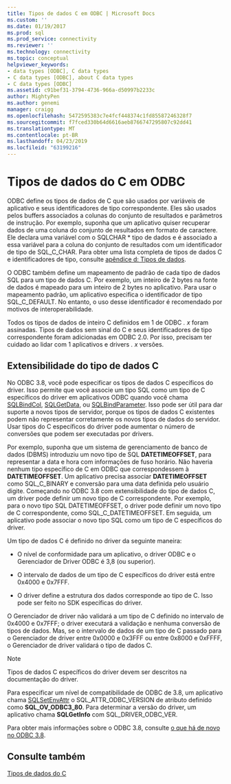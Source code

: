 ```yaml
---
title: Tipos de dados C em ODBC | Microsoft Docs
ms.custom: ''
ms.date: 01/19/2017
ms.prod: sql
ms.prod_service: connectivity
ms.reviewer: ''
ms.technology: connectivity
ms.topic: conceptual
helpviewer_keywords:
- data types [ODBC], C data types
- C data types [ODBC], about C data types
- C data types [ODBC]
ms.assetid: c91bef31-3794-4736-966a-d50997b2233c
author: MightyPen
ms.author: genemi
manager: craigg
ms.openlocfilehash: 5472595383c7e4fcf448374c1fd85587246328f7
ms.sourcegitcommit: f7fced330b64d6616aeb8766747295807c92dd41
ms.translationtype: MT
ms.contentlocale: pt-BR
ms.lasthandoff: 04/23/2019
ms.locfileid: "63199216"
---
```

# <a name="c-data-types-in-odbc"></a>Tipos de dados do C em ODBC
ODBC define os tipos de dados de C que são usados por variáveis de aplicativo e seus identificadores de tipo correspondente. Eles são usados pelos buffers associados a colunas do conjunto de resultados e parâmetros de instrução. Por exemplo, suponha que um aplicativo quiser recuperar dados de uma coluna do conjunto de resultados em formato de caractere. Ele declara uma variável com o SQLCHAR * tipo de dados e é associado a essa variável para a coluna do conjunto de resultados com um identificador de tipo de SQL_C_CHAR. Para obter uma lista completa de tipos de dados C e identificadores de tipo, consulte [apêndice d: Tipos de dados](../../../odbc/reference/appendixes/appendix-d-data-types.md).  
  
 O ODBC também define um mapeamento de padrão de cada tipo de dados SQL para um tipo de dados C. Por exemplo, um inteiro de 2 bytes na fonte de dados é mapeado para um inteiro de 2 bytes no aplicativo. Para usar o mapeamento padrão, um aplicativo especifica o identificador de tipo SQL_C_DEFAULT. No entanto, o uso desse identificador é recomendado por motivos de interoperabilidade.  
  
 Todos os tipos de dados de inteiro C definidos em 1 de ODBC *. x* foram assinadas. Tipos de dados sem sinal do C e seus identificadores de tipo correspondente foram adicionadas em ODBC 2.0. Por isso, precisam ter cuidado ao lidar com 1 aplicativos e drivers *. x* versões.  
  
## <a name="c-data-type-extensibility"></a>Extensibilidade do tipo de dados C  
 No ODBC 3.8, você pode especificar os tipos de dados C específicos do driver. Isso permite que você associe um tipo SQL como um tipo de C específicos do driver em aplicativos ODBC quando você chama [SQLBindCol](../../../odbc/reference/syntax/sqlbindcol-function.md), [SQLGetData](../../../odbc/reference/syntax/sqlgetdata-function.md), ou [SQLBindParameter](../../../odbc/reference/syntax/sqlbindparameter-function.md). Isso pode ser útil para dar suporte a novos tipos de servidor, porque os tipos de dados C existentes podem não representar corretamente os novos tipos de dados do servidor. Usar tipos do C específicos do driver pode aumentar o número de conversões que podem ser executadas por drivers.  
  
 Por exemplo, suponha que um sistema de gerenciamento de banco de dados (DBMS) introduziu um novo tipo de SQL **DATETIMEOFFSET**, para representar a data e hora com informações de fuso horário. Não haveria nenhum tipo específico de C em ODBC que correspondessem à **DATETIMEOFFSET**. Um aplicativo precisa associar **DATETIMEOFFSET** como SQL_C_BINARY e conversão para uma data definida pelo usuário digite. Começando no ODBC 3.8 com extensibilidade do tipo de dados C, um driver pode definir um novo tipo de C correspondente. Por exemplo, para o novo tipo SQL DATETIMEOFFSET, o driver pode definir um novo tipo de C correspondente, como SQL_C_DATETIMEOFFSET. Em seguida, um aplicativo pode associar o novo tipo SQL como um tipo de C específicos do driver.  
  
 Um tipo de dados C é definido no driver da seguinte maneira:  
  
-   O nível de conformidade para um aplicativo, o driver ODBC e o Gerenciador de Driver ODBC é 3,8 (ou superior).  
  
-   O intervalo de dados de um tipo de C específicos do driver está entre 0x4000 e 0x7FFF.  
  
-   O driver define a estrutura dos dados corresponde ao tipo de C.  Isso pode ser feito no SDK específicas do driver.  
  
 O Gerenciador de driver não validará a um tipo de C definido no intervalo de 0x4000 e 0x7FFF; o driver executará a validação e nenhuma conversão de tipos de dados. Mas, se o intervalo de dados de um tipo de C passado para o Gerenciador de driver entre 0x0000 e 0x3FFF ou entre 0x8000 e 0xFFFF, o Gerenciador de driver validará o tipo de dados C.  
  
> [!NOTE]  
>  Tipos de dados C específicos do driver devem ser descritos na documentação do driver.  
  
 Para especificar um nível de compatibilidade de ODBC de 3.8, um aplicativo chama [SQLSetEnvAttr](../../../odbc/reference/syntax/sqlsetenvattr-function.md) o SQL_ATTR_ODBC_VERSION de atributo definido como **SQL_OV_ODBC3_80**. Para determinar a versão do driver, um aplicativo chama **SQLGetInfo** com SQL_DRIVER_ODBC_VER.  
  
 Para obter mais informações sobre o ODBC 3.8, consulte [o que há de novo no ODBC 3.8](../../../odbc/reference/what-s-new-in-odbc-3-8.md).  
  
## <a name="see-also"></a>Consulte também  
 [Tipos de dados do C](../../../odbc/reference/appendixes/c-data-types.md)
